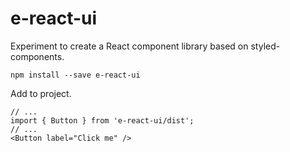 # e-react-ui

Experiment to create a React component library based on styled-components.

```
npm install --save e-react-ui
```

Add to project.

```
// ...
import { Button } from 'e-react-ui/dist';
// ...
<Button label="Click me" />
```

